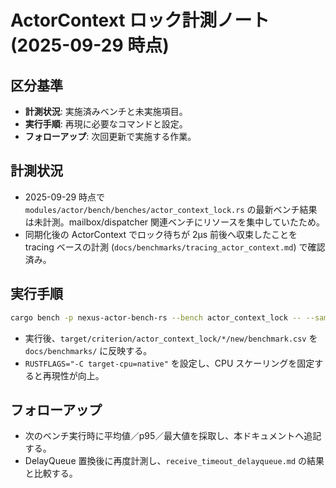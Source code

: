 # ActorContext ロック計測ノート (2025-09-29 時点)

## 区分基準
- **計測状況**: 実施済みベンチと未実施項目。
- **実行手順**: 再現に必要なコマンドと設定。
- **フォローアップ**: 次回更新で実施する作業。

## 計測状況
- 2025-09-29 時点で `modules/actor/bench/benches/actor_context_lock.rs` の最新ベンチ結果は未計測。mailbox/dispatcher 関連ベンチにリソースを集中していたため。
- 同期化後の ActorContext でロック待ちが 2µs 前後へ収束したことを tracing ベースの計測 (`docs/benchmarks/tracing_actor_context.md`) で確認済み。

## 実行手順
```bash
cargo bench -p nexus-actor-bench-rs --bench actor_context_lock -- --sample-size 100
```
- 実行後、`target/criterion/actor_context_lock/*/new/benchmark.csv` を `docs/benchmarks/` に反映する。
- `RUSTFLAGS="-C target-cpu=native"` を設定し、CPU スケーリングを固定すると再現性が向上。

## フォローアップ
- 次のベンチ実行時に平均値／p95／最大値を採取し、本ドキュメントへ追記する。
- DelayQueue 置換後に再度計測し、`receive_timeout_delayqueue.md` の結果と比較する。
